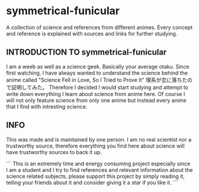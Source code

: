 # symmetrical-funicular
A collection of science and references from different animes. Every concept and reference is explained with sources and links for further studying.

## INTRODUCTION TO symmetrical-funicular
I am a weeb as well as a science geek. Basically your average otaku. Since first watching, I have always wanted to understand the science behind the anime called "Science Fell in Love, So I Tried to Prove It" 理系が恋に落ちたので証明してみた。
Therefore I decided I would start studying and attempt to write down everything I learn about science from anime here. Of course I will not only feature science from only one anime but instead every anime that I find with intresting science.

## INFO
This was made and is maintained by one person.
I am no real scientist nor a trustworthy source, therefore everything you find here about science will have trustworthy sources to back it up.

´´´
This is an extremely time and energy consuming project especially since I am a student and I try to find references and relevant information about the science related subjects, please support this project
by simply reading it, telling your friends about it and consider giving it a star if you like it.
´´´
